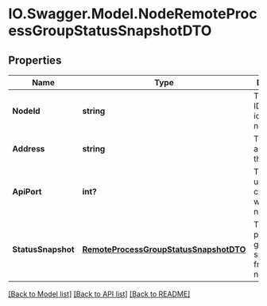 # IO.Swagger.Model.NodeRemoteProcessGroupStatusSnapshotDTO
## Properties

Name | Type | Description | Notes
------------ | ------------- | ------------- | -------------
**NodeId** | **string** | The unique ID that identifies the node | [optional] 
**Address** | **string** | The API address of the node | [optional] 
**ApiPort** | **int?** | The API port used to communicate with the node | [optional] 
**StatusSnapshot** | [**RemoteProcessGroupStatusSnapshotDTO**](RemoteProcessGroupStatusSnapshotDTO.md) | The remote process group status snapshot from the node. | [optional] 

[[Back to Model list]](../README.md#documentation-for-models) [[Back to API list]](../README.md#documentation-for-api-endpoints) [[Back to README]](../README.md)

